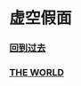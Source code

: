 # 虚空假面



### [回到过去](faceless_void_backtrack/README.md)

### [THE WORLD](faceless_the_world/README.md)

